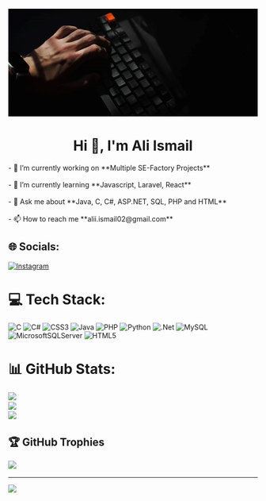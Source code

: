 ![MasterHead](images/readme.jpeg)
<h1 align="center">Hi 👋, I'm Ali Ismail</h1>
- 🔭 I’m currently working on **Multiple SE-Factory Projects**<br><br>- 🌱 I’m currently learning **Javascript, Laravel, React**<br><br>- 💬 Ask me about **Java, C, C#, ASP.NET, SQL, PHP and HTML**<br><br>- 📫 How to reach me **alii.ismail02@gmail.com**


## 🌐 Socials:
[![Instagram](https://img.shields.io/badge/Instagram-%23E4405F.svg?logo=Instagram&logoColor=white)](https://instagram.com/ali.ismail.22) 

# 💻 Tech Stack:
![C](https://img.shields.io/badge/c-%2300599C.svg?style=for-the-badge&logo=c&logoColor=white) ![C#](https://img.shields.io/badge/c%23-%23239120.svg?style=for-the-badge&logo=c-sharp&logoColor=white) ![CSS3](https://img.shields.io/badge/css3-%231572B6.svg?style=for-the-badge&logo=css3&logoColor=white) ![Java](https://img.shields.io/badge/java-%23ED8B00.svg?style=for-the-badge&logo=java&logoColor=white) ![PHP](https://img.shields.io/badge/php-%23777BB4.svg?style=for-the-badge&logo=php&logoColor=white) ![Python](https://img.shields.io/badge/python-3670A0?style=for-the-badge&logo=python&logoColor=ffdd54) ![.Net](https://img.shields.io/badge/.NET-5C2D91?style=for-the-badge&logo=.net&logoColor=white) ![MySQL](https://img.shields.io/badge/mysql-%2300f.svg?style=for-the-badge&logo=mysql&logoColor=white) ![MicrosoftSQLServer](https://img.shields.io/badge/Microsoft%20SQL%20Sever-CC2927?style=for-the-badge&logo=microsoft%20sql%20server&logoColor=white) ![HTML5](https://img.shields.io/badge/html5-%23E34F26.svg?style=for-the-badge&logo=html5&logoColor=white)
# 📊 GitHub Stats:
![](https://github-readme-stats.vercel.app/api?username=ali-ismail02&theme=dark&hide_border=false&include_all_commits=false&count_private=false)<br/>
![](https://github-readme-streak-stats.herokuapp.com/?user=ali-ismail02&theme=dark&hide_border=false)<br/>
![](https://github-readme-stats.vercel.app/api/top-langs/?username=ali-ismail02&theme=dark&hide_border=false&include_all_commits=false&count_private=false&layout=compact)

## 🏆 GitHub Trophies
![](https://github-profile-trophy.vercel.app/?username=ali-ismail02&theme=darkhub&no-frame=false&no-bg=true&margin-w=4)

---
[![](https://visitcount.itsvg.in/api?id=ali-ismail02&icon=0&color=0)](https://visitcount.itsvg.in)
